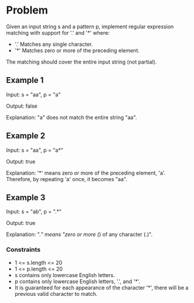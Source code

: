 # Problem

Given an input string s and a pattern p, implement regular expression matching with support for '.' and '*' where:

- '.' Matches any single character.​​​​
- '*' Matches zero or more of the preceding element.

The matching should cover the entire input string (not partial).

## Example 1

Input: s = "aa", p = "a"

Output: false

Explanation: "a" does not match the entire string "aa".

## Example 2

Input: s = "aa", p = "a*"

Output: true

Explanation: '*' means zero or more of the preceding element, 'a'. Therefore, by repeating 'a' once, it becomes "aa".

## Example 3

Input: s = "ab", p = ".*"

Output: true

Explanation: ".*" means "zero or more (*) of any character (.)".
 
### Constraints

- 1 <= s.length <= 20
- 1 <= p.length <= 20
- s contains only lowercase English letters.
- p contains only lowercase English letters, '.', and '*'.
- It is guaranteed for each appearance of the character '*', there will be a previous valid character to match.
